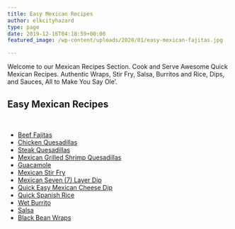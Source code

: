 ```yaml
---
title: Easy Mexican Recipes
author: elkcityhazard
type: page
date: 2019-12-16T04:18:59+00:00
featured_image: /wp-content/uploads/2020/01/easy-mexican-fajitas.jpg

---
```

Welcome to our Mexican Recipes Section. Cook and Serve Awesome Quick Mexican Recipes. Authentic Wraps, Stir Fry, Salsa, Burritos and Rice, Dips, and Sauces, All to Make You Say Ole&#8217;.

## Easy Mexican Recipes

&nbsp;

  * [Beef Fajitas][1]
  * [Chicken Quesadillas][2]
  * [Steak Quesadillas][3]
  * [Mexican Grilled Shrimp Quesadillas][4]
  * [Guacamole][5]
  * [Mexican Stir Fry][6]
  * [Mexican Seven (7) Layer Dip][7]
  * [Quick Easy Mexican Cheese Dip][8]
  * [Quick Spanish Rice][9]
  * [Wet Burrito][10]
  * [Salsa][11]
  * [Black Bean Wraps][12]

 [1]: /wordpress/index.php/easy-mexican-recipes/beef-fajitas/
 [2]: /wordpress/index.php/easy-mexican-recipes/chicken-quesadillas/
 [3]: /wordpress/index.php/appetizers/authentic-steak-quesadilla-recipe/
 [4]: /wordpress/index.php/easy-mexican-recipes/mexican-grilled-shrimp-quesadillas/
 [5]: /wordpress/index.php/appetizers/scratch-guacamole-recipe/
 [6]: /wordpress/index.php/easy-mexican-recipes/easy-mexican-stir-fry/
 [7]: /wordpress/index.php/appetizers/mexican-seven-layer-dip-recipe/
 [8]: /wordpress/index.php/easy-mexican-recipes/easy-mexican-cheese-dip/
 [9]: /wordpress/index.php/easy-mexican-recipes/quick-spanish-rice-recipe/
 [10]: /wordpress/index.php/easy-mexican-recipes/easy-wet-burrito/
 [11]: /wordpress/index.php/appetizers/fresh-mexican-salsa-recipe/
 [12]: /wordpress/index.php/appetizers/black-bean-wrap-recipe/